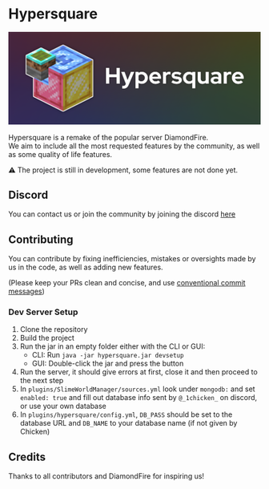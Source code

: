 # Hypersquare

![Hypersquare](./.github/banner.png)

Hypersquare is a remake of the popular server DiamondFire.<br/>
We aim to include all the most requested features by the community, as well as some quality of life features.

⚠ The project is still in development, some features are not done yet.

## Discord
You can contact us or join the community by joining the discord [here](https://discord.gg/qup9uaDaUt)


## Contributing
You can contribute by fixing inefficiencies, mistakes or oversights made by us in the code, as well as adding new features.

(Please keep your PRs clean and concise, and use [conventional commit messages](https://www.conventionalcommits.org/en/v1.0.0/))

### Dev Server Setup
1. Clone the repository
2. Build the project
3. Run the jar in an empty folder either with the CLI or GUI:
   * CLI: Run `java -jar hypersquare.jar devsetup`
   * GUI: Double-click the jar and press the button
4. Run the server, it should give errors at first, close it and then proceed to the next step
5. In `plugins/SlimeWorldManager/sources.yml` look under `mongodb:` and set `enabled: true` and fill out database info sent by `@_1chicken_` on discord, or use your own database
6. In `plugins/hypersquare/config.yml`, `DB_PASS` should be set to the database URL and `DB_NAME` to your database name (if not given by Chicken)

## Credits
Thanks to all contributors and DiamondFire for inspiring us!

